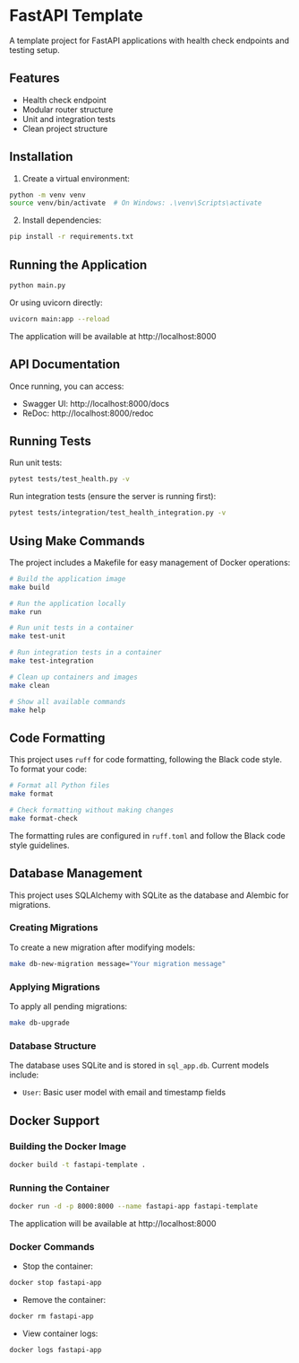# FastAPI Template

A template project for FastAPI applications with health check endpoints and testing setup.

## Features

- Health check endpoint
- Modular router structure
- Unit and integration tests
- Clean project structure

## Installation

1. Create a virtual environment:
```bash
python -m venv venv
source venv/bin/activate  # On Windows: .\venv\Scripts\activate
```

2. Install dependencies:
```bash
pip install -r requirements.txt
```

## Running the Application

```bash
python main.py
```

Or using uvicorn directly:
```bash
uvicorn main:app --reload
```

The application will be available at http://localhost:8000

## API Documentation

Once running, you can access:
- Swagger UI: http://localhost:8000/docs
- ReDoc: http://localhost:8000/redoc

## Running Tests

Run unit tests:
```bash
pytest tests/test_health.py -v
```

Run integration tests (ensure the server is running first):
```bash
pytest tests/integration/test_health_integration.py -v
```

## Using Make Commands

The project includes a Makefile for easy management of Docker operations:

```bash
# Build the application image
make build

# Run the application locally
make run

# Run unit tests in a container
make test-unit

# Run integration tests in a container
make test-integration

# Clean up containers and images
make clean

# Show all available commands
make help
```

## Code Formatting

This project uses `ruff` for code formatting, following the Black code style. To format your code:

```bash
# Format all Python files
make format

# Check formatting without making changes
make format-check
```

The formatting rules are configured in `ruff.toml` and follow the Black code style guidelines.

## Database Management

This project uses SQLAlchemy with SQLite as the database and Alembic for migrations.

### Creating Migrations

To create a new migration after modifying models:

```bash
make db-new-migration message="Your migration message"
```

### Applying Migrations

To apply all pending migrations:

```bash
make db-upgrade
```

### Database Structure

The database uses SQLite and is stored in `sql_app.db`. Current models include:

- `User`: Basic user model with email and timestamp fields

## Docker Support

### Building the Docker Image

```bash
docker build -t fastapi-template .
```

### Running the Container

```bash
docker run -d -p 8000:8000 --name fastapi-app fastapi-template
```

The application will be available at http://localhost:8000

### Docker Commands

- Stop the container:
```bash
docker stop fastapi-app
```

- Remove the container:
```bash
docker rm fastapi-app
```

- View container logs:
```bash
docker logs fastapi-app
```
